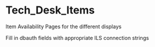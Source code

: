 # Tech_Desk_Items
Item Availability Pages for the different displays


Fill in dbauth fields with appropriate ILS connection strings
